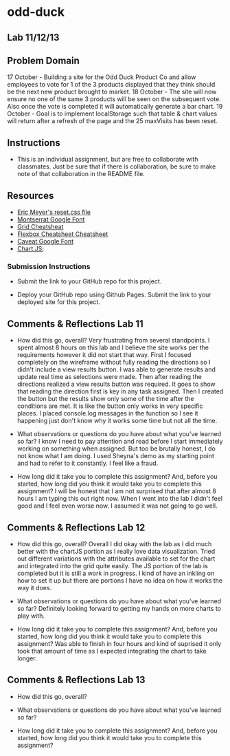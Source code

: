 # odd-duck

## Lab 11/12/13

## Problem Domain

17 October - Building a site for the Odd Duck Product Co and allow employees to vote for 1 of the 3 products displayed that they think should be the next new product brought to market.
18 October - The site will now ensure no one of the same 3 products will be seen on the subsequent vote. Also once the vote is completed it will automatically generate a bar chart.
19 October - Goal is to implement localStorage such that table & chart values will return after a refresh of the page and the 25 maxVisits has been reset.

## Instructions

* This is an individual assignment, but are free to collaborate with classmates. Just be sure that if there is collaboration, be sure to make note of that collaboration in the README file.

## Resources

* [Eric Meyer's reset.css file](https://meyerweb.com/eric/tools/css/reset/)
* [Montserrat Google Font](https://fonts.google.com/?query=Montserrat)
* [Grid Cheatsheat](https://grid.malven.co/)
* [Flexbox Cheatsheet Cheatsheet](https://jonitrythall.com/content/flexboxsheet.pdf)
* [Caveat Google Font](https://fonts.google.com/?query=Caveat)
* [Chart.JS](https://www.chartjs.org/);

### Submission Instructions

* Submit the link to your GitHub repo for this project.

* Deploy your GitHub repo using Github Pages. Submit the link to your deployed site for this project.

## Comments & Reflections Lab 11

* How did this go, overall?
Very frustrating from several standpoints. I spent almost 8 hours on this lab and I believe the site works per the requirements however it did not start that way. First I focused completely on the wireframe without fully reading the directions so I didn't include a view results button. I was able to generate results and update real time as selections were made. Then after reading the directions realized a view results button was required. It goes to show that reading the direction first is key in any task assigned. Then I created the button but the results show only some of the time after the conditions are met. It is like the button only works in very specific places.  I placed console.log messages in the function so I see it happening just don't know why it works some time but not all the time.

* What observations or questions do you have about what you’ve learned so far?
I know I need to pay attention and read before I start immediately working on something when assigned.  But too be brutally honest, I do not know what I am doing. I used Sheyna's demo as my starting point and had to refer to it constantly. I feel like a fraud.

* How long did it take you to complete this assignment? And, before you started, how long did you think it would take you to complete this assignment?
I will be honest that I am not surprised that after almost 8 hours I am typing this out right now. When I went into the lab I didn't feel good and I feel even worse now. I assumed it was not going to go well.

## Comments & Reflections Lab 12

* How did this go, overall?
Overall I did okay with the lab as I did much better with the chartJS portion as I really love data visualization. Tried out different variations with the attributes available to set for the chart and integrated into the grid quite easily. The JS portion of the lab is completed but it is still a work in progress. I kind of have an inkling on how to set it up but there are portions I have no idea on how it works the way it does.

* What observations or questions do you have about what you’ve learned so far?
Definitely looking forward to getting my hands on more charts to play with.

* How long did it take you to complete this assignment? And, before you started, how long did you think it would take you to complete this assignment?
Was able to finish in four hours and kind of suprised it only took that amount of time as I expected integrating the chart to take longer.

## Comments & Reflections Lab 13

* How did this go, overall?

* What observations or questions do you have about what you’ve learned so far?

* How long did it take you to complete this assignment? And, before you started, how long did you think it would take you to complete this assignment?
